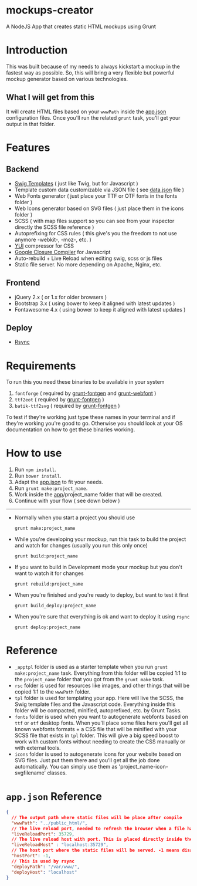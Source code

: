 mockups-creator
===============

A NodeJS App that creates static HTML mockups using Grunt

# Introduction

This was built because of my needs to always kickstart a mockup in the fastest way as possible. So, this will bring a very flexible but powerful mockup generator based on various technologies.

## What I will get from this

It will create HTML files based on your `wwwPath` inside the [app.json](https://github.com/julianxhokaxhiu/mockups-creator/blob/master/app.json#L2) configuration files. Once you'll run the related `grunt` task, you'll get your output in that folder.

# Features

## Backend
- [Swig Templates](http://paularmstrong.github.io/swig/) ( just like Twig, but for Javascript )
- Template custom data customizable via JSON file ( see [data.json](https://github.com/julianxhokaxhiu/mockups-creator/blob/master/_apptpl/data.json) file )
- Web Fonts generator ( just place your TTF or OTF fonts in the fonts folder )
- Web Icons generator based on SVG files ( just place them in the icons folder )
- SCSS ( with map files support so you can see from your inspector directly the SCSS file reference )
- Autoprefixing for CSS rules ( this give's you the freedom to not use anymore -webkit-, -moz-, etc. )
- [YUI](http://yui.github.io/yuicompressor/) compressor for CSS
- [Google Closure Compiler](https://developers.google.com/closure/compiler/) for Javascript
- Auto-rebuild + Live Reload when editing swig, scss or js files
- Static file server. No more depending on Apache, Nginx, etc.

## Frontend
- jQuery 2.x ( or 1.x for older browsers )
- Bootstrap 3.x ( using bower to keep it aligned with latest updates )
- Fontawesome 4.x ( using bower to keep it aligned with latest updates )

## Deploy
- [Rsync](http://en.wikipedia.org/wiki/Rsync)

# Requirements

To run this you need these binaries to be available in your system

1. `fontforge` ( required by [grunt-fontgen](https://github.com/agentk/grunt-fontgen) and [grunt-webfont](https://github.com/sapegin/grunt-webfont) )
2. `ttf2eot` ( required by [grunt-fontgen](https://github.com/agentk/grunt-fontgen) )
3. `batik-ttf2svg` ( required by [grunt-fontgen](https://github.com/agentk/grunt-fontgen) )

To test if they're working just type these names in your terminal and if they're working you're good to go.
Otherwise you should look at your OS documentation on how to get these binaries working.

# How to use

1. Run `npm install`.
2. Run `bower install`.
3. Adapt the [app.json](http) to fit your needs.
4. Run `grunt make:project_name`.
5. Work inside the [app](https://github.com/julianxhokaxhiu/mockups-creator/tree/master/app)/project_name folder that will be created.
6. Continue with your flow ( see down below )

---

- Normally when you start a project you should use
  ```
  grunt make:project_name
  ```

- While you're developing your mockup, run this task to build the project and watch for changes (usually you run this only once)
  ```
  grunt build:project_name
  ```

- If you want to build in Development mode your mockup but you don't want to watch it for changes
  ```
  grunt rebuild:project_name
  ```

- When you're finished and you're ready to deploy, but want to test it first
  ```
  grunt build_deploy:project_name
  ```

- When you're sure that everything is ok and want to deploy it using `rsync`
  ```
  grunt deploy:project_name
  ```

# Reference

- `_apptpl` folder is used as a starter template when you run `grunt make:project_name` task. Everything from this folder will be copied 1:1 to the `project_name` folder that you got from the `grunt make` task.
- `rsc` folder is used for resources like images, and other things that will be copied 1:1 to the `wwwPath` folder.
- `tpl` folder is used for templating your app. Here will live the SCSS, the Swig template files and the Javascript code. Everything inside this folder will be compacted, minified, autoprefixed, etc. by Grunt Tasks.
- `fonts` folder is used when you want to autogenerate webfonts based on `ttf` or `otf` desktop fonts. When you'll place some files here you'll get all known webfonts formats + a CSS file that will be minified with your SCSS file that exists in `tpl` folder. This will give a big speed boost to work with custom fonts without needing to create the CSS manually or with external tools.
- `icons` folder is used to autogenerate icons for your website based on SVG files. Just put them there and you'll get all the job done automatically. You can simply use them as 'project_name-icon-svgfilename' classes.

# `app.json` Reference
```json
{
  // The output path where static files will be place after compile
  "wwwPath": "../public_html/",
  // The live reload port, needed to refresh the browser when a file has been edited
  "liveReloadPort": 35729,
  // The live reload host with port. This is placed directly inside the HTML. Usually you should use the same of liveReloadPort otherwise it won't work.
  "liveReloadHost" : "localhost:35729",
  // The host port where the static files will be served. -1 means disabled. 0 means "use the a random free one", 1 or more means "use that port"
  "hostPort": -1,
  // This is used by rsync
  "deployPath": "/var/www/",
  "deployHost": "localhost"
}
```